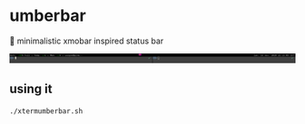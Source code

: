 # umberbar

:ram: minimalistic xmobar inspired status bar 

![screenshot](screenshot.png)

## using it

`./xtermumberbar.sh`
